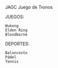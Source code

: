 JAGC Juego de Tronos

JUEGOS:
	
	Wukong
	Elden Ring
	Bloodborne

DEPORTES:

	Baloncesto
	Pádel
	Tennis
